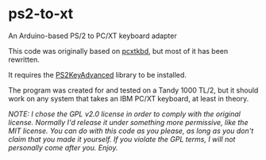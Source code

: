 # ps2-to-xt
An Arduino-based PS/2 to PC/XT keyboard adapter

This code was originally based on [pcxtkbd](https://github.com/kesrut/pcxtkbd), but most of it has been rewritten.

It requires the [PS2KeyAdvanced](https://github.com/techpaul/PS2KeyAdvanced) library to be installed.

The program was created for and tested on a Tandy 1000 TL/2, but it should work on any system that takes an IBM PC/XT keyboard, at least in theory.

_NOTE: I chose the GPL v2.0 license in order to comply with the original license. Normally I'd release it under something more permissive, like the MIT license. You can do with this code as you please, as long as you don't claim that you made it yourself. If you violate the GPL terms, I will not personally come after you. Enjoy._
